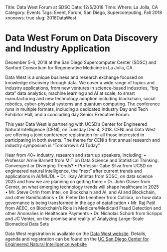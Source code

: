 Title: Data West Forum at SDSC
Date: 12/5/2018
Time: 
Where: La Jolla, CA
Category: Events
Tags: Event, Forum, San Diego, Supercomputing, Fall 2018
xnonews: true
slug: 2018DataWest

# Data West Forum on Data Discovery and Industry Application

December 5-6, 2018 at the San Diego Supercomputer Center (SDSC) and Sanford Consortium for Regenerative Medicine in La Jolla, CA.

Data West is a unique business and research exchange focused on knowledge discovery through data. We cover a wide range of topics and industry applications, from new ventures in science-based industries, “big data” data analytics, machine learning and AI at scale, to smart manufacturing and new technology adoption including blockchain, social robotics, cyber-physical systems and quantum computing. The conference runs in multiple formats, including a dedicated Industry Day and Tech Exhibitor Hall, and a concluding day Senior Executive Forum.
 
This year Data West is partnering with UCSD’s Center for Engineered Natural Intelligence (CENI), on Tuesday Dec 4, 2018.  CENI and Data West are offering a joint conference registration for all those interested in participating in both events.  The theme for CENI’s first annual research and industry symposium is “Tomorrow’s AI Today”.
 
Hear from 40+ industry, research and start up speakers, including: 
•	Professor Arnie Barnett from MIT on Data Science and Statistical Thinking: Convergent or Diverging Trends?
•	Professor Gabe Silva from UCSD on engineered natural intelligence, the “next” after current trends and applications in AI/ML/DL
•	Dr. Ilkay Altintas from SDSC, on data science 2025 and how we are planning on getting there
•	Dr. John Glaser from Cerner, on what emerging technology trends will shape healthcare in 2025
•	Mr. Steve Orrin from Intel, on Blockchain and AI, and AI and Blockchain, and other Ramifications
•	Dr. Pieter De Leenheer from Collibra, on how data governance is being transformed in the age of datafication
•	Mr. Raj Patil from AEEC, on Blockchain’s Role in Medicare/Medicaid Fraud Detection and other Anomalies in Healthcare Payments
•	Dr. Nicholas Schork from Scripps and JC Venter, on the promise and reality of Analyzing Large-Scale Biomedical Data Sets
 
Data West registration is available on the [Data West website](http://www.datawest.org/).
Details, agenda and registration can be found on the [UC San Diego Center for Engineered Natural Intelligence website](http://jacobsschool.ucsd.edu/events/2018/ceni/index.shtml)
